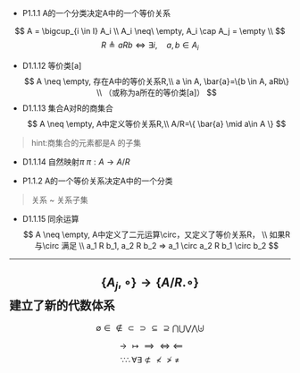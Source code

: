 * P1.1.1 A的一个分类决定A中的一个等价关系
 <!-- varnothing -->
$$
A =  \bigcup_{i \in I} A_i \\
A_i \neq\ \empty, A_i \cap A_j = \empty \\
$$
$$
R\triangleq  aRb \iff
\exists i ,\quad  a,b \in A_i
$$

* D1.1.12 等价类[a]
$$
A \neq \empty, 存在A中的等价关系R,\\
a \in A, \bar{a}=\{b \in A, aRb\} \\
（或称为a所在的等价类[a]）
$$
* D1.1.13 集合A对R的商集合
$$
A \neq \empty, A中定义等价关系R,\\
A/R=\{ \bar{a} \mid a\in A \}
$$

> hint:商集合的元素都是A 的子集

* D1.1.14 自然映射$\pi$
$\pi:A\rightarrow A/R$

* P1.1.2 A的一个等价关系决定A中的一个分类
> 关系 ~ 关系子集


* D1.1.15 同余运算
$$
A \neq \empty, A中定义了二元运算\circ，又定义了等价关系R， \\ 
如果R与\circ 满足 \\
a_1 R b_1, a_2 R b_2 => a_1 \circ a_2 R b_1 \circ b_2
$$

---
$$
\{ A_j,\circ\}\rightarrow\{ A/R.\circ\}
$$
建立了新的代数体系
---

$$
\emptyset		\in		\notin	
\subset		\supset		\subseteq	
\supseteq		\bigcap		\bigcup	
\bigvee		\bigwedge		\biguplus
$$

$$
\to		\mapsto			
\implies		\iff		\impliedby
$$
$$
\because		\therefore			
\forall		\exists		\not\subset	
\not<		\not>		\not=
$$
